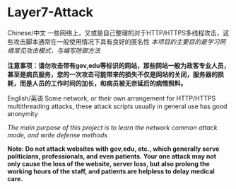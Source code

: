 # Layer7-Attack

Chinese/中文
一些网络上，又或是自己整理的对于HTTP/HTTPS多线程攻击，这些攻击脚本通常在一般使用情况下具有良好的匿名性
*本项目的主要目的是学习网络常见攻击模式，与编写防御方法*

__注意事项：请勿攻击带有gov,edu等标识的网站，那些网站一般为政客专业人员，甚至是病员服务，您的一次攻击可能带来的损失不仅是网站的关闭，服务器的损耗，而是人员的工作时间的加长，和病员被无奈延后的病情照料。__

English/英语
Some network, or their own arrangement for HTTP/HTTPS multithreading attacks, these attack scripts usually in general use has good anonymity



*The main purpose of this project is to learn the network common attack mode, and write defense methods* 


__Note: Do not attack websites with gov,edu, etc., which generally serve politicians, professionals, and even patients. Your one attack may not only cause the loss of the website, server loss, but also prolong the working hours of the staff, and patients are helpless to delay medical care.__

